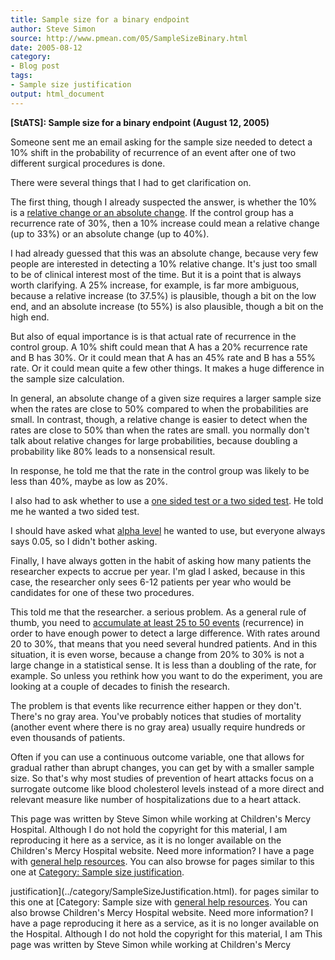 ```yaml
---
title: Sample size for a binary endpoint
author: Steve Simon
source: http://www.pmean.com/05/SampleSizeBinary.html
date: 2005-08-12
category:
- Blog post
tags:
- Sample size justification
output: html_document
---
```

**[StATS]: Sample size for a binary endpoint (August
12, 2005)**

Someone sent me an email asking for the sample size needed to detect a
10% shift in the probability of recurrence of an event after one of two
different surgical procedures is done.

There were several things that I had to get clarification on.

The first thing, though I already suspected the answer, is whether the
10% is a [relative change or an absolute change](AbsoluteRisk.html). If
the control group has a recurrence rate of 30%, then a 10% increase
could mean a relative change (up to 33%) or an absolute change (up to
40%).

I had already guessed that this was an absolute change, because very few
people are interested in detecting a 10% relative change. It\'s just too
small to be of clinical interest most of the time. But it is a point
that is always worth clarifying. A 25% increase, for example, is far
more ambiguous, because a relative increase (to 37.5%) is plausible,
though a bit on the low end, and an absolute increase (to 55%) is also
plausible, though a bit on the high end.

But also of equal importance is is that actual rate of recurrence in the
control group. A 10% shift could mean that A has a 20% recurrence rate
and B has 30%. Or it could mean that A has an 45% rate and B has a 55%
rate. Or it could mean quite a few other things. It makes a huge
difference in the sample size calculation.

In general, an absolute change of a given size requires a larger sample
size when the rates are close to 50% compared to when the probabilities
are small. In contrast, though, a relative change is easier to detect
when the rates are close to 50% than when the rates are small. you
normally don\'t talk about relative changes for large probabilities,
because doubling a probability like 80% leads to a nonsensical result.

In response, he told me that the rate in the control group was likely to
be less than 40%, maybe as low as 20%.

I also had to ask whether to use a [one sided test or a two sided
test](../plan/hypo.asp#OneSided). He told me he wanted a two sided test.

I should have asked what [alpha
level](www.childrensmercy.org/definitions/alpha.htm) he wanted to use,
but everyone always says 0.05, so I didn\'t bother asking.

Finally, I have always gotten in the habit of asking how many patients
the researcher expects to accrue per year. I\'m glad I asked, because in
this case, the researcher only sees 6-12 patients per year who would be
candidates for one of these two procedures.

This told me that the researcher. a serious problem. As a general rule
of thumb, you need to [accumulate at least 25 to 50
events](../size/quick.asp) (recurrence) in order to have enough power to
detect a large difference. With rates around 20 to 30%, that means that
you need several hundred patients. And in this situation, it is even
worse, because a change from 20% to 30% is not a large change in a
statistical sense. It is less than a doubling of the rate, for example.
So unless you rethink how you want to do the experiment, you are looking
at a couple of decades to finish the research.

The problem is that events like recurrence either happen or they don\'t.
There\'s no gray area. You\'ve probably notices that studies of
mortality (another event where there is no gray area) usually require
hundreds or even thousands of patients.

Often if you can use a continuous outcome variable, one that allows for
gradual rather than abrupt changes, you can get by with a smaller sample
size. So that\'s why most studies of prevention of heart attacks focus
on a surrogate outcome like blood cholesterol levels instead of a more
direct and relevant measure like number of hospitalizations due to a
heart attack.

This page was written by Steve Simon while working at Children\'s Mercy
Hospital. Although I do not hold the copyright for this material, I am
reproducing it here as a service, as it is no longer available on the
Children\'s Mercy Hospital website. Need more information? I have a page
with [general help resources](../GeneralHelp.html). You can also browse
for pages similar to this one at [Category: Sample size
justification](../category/SampleSizeJustification.html).
<!---More--->
justification](../category/SampleSizeJustification.html).
for pages similar to this one at [Category: Sample size
with [general help resources](../GeneralHelp.html). You can also browse
Children\'s Mercy Hospital website. Need more information? I have a page
reproducing it here as a service, as it is no longer available on the
Hospital. Although I do not hold the copyright for this material, I am
This page was written by Steve Simon while working at Children\'s Mercy

<!---Do not use
**[StATS]: Sample size for a binary endpoint (August
This page was written by Steve Simon while working at Children\'s Mercy
Hospital. Although I do not hold the copyright for this material, I am
reproducing it here as a service, as it is no longer available on the
Children\'s Mercy Hospital website. Need more information? I have a page
with [general help resources](../GeneralHelp.html). You can also browse
for pages similar to this one at [Category: Sample size
justification](../category/SampleSizeJustification.html).
--->

